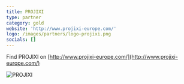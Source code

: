 ```yaml
---
title: PROJIXI
type: partner
category: gold
website: 'http://www.projixi-europe.com/'
logo: /images/partners/logo-projixi.png
socials: []
---
```


Find PROJIXI on [http://www.projixi-europe.com/](http://www.projixi-europe.com/)

![PROJIXI](/images/partners/logo-projixi.png)
